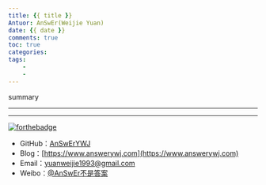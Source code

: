 ```yaml
---
title: {{ title }}
Antuor: AnSwEr(Weijie Yuan)
date: {{ date }}
comments: true
toc: true
categories: 
tags:
    -
    -
---
```


summary

-----
<!--more-->



-----

[![forthebadge](http://forthebadge.com/images/badges/ages-20-30.svg)](http://forthebadge.com)
- GitHub：[AnSwErYWJ](https://github.com/AnSwErYWJ)
- Blog：[https://www.answerywj.com](https://www.answerywj.com)
- Email：[yuanweijie1993@gmail.com](https://mail.google.com)
- Weibo：[@AnSwEr不是答案](https://weibo.com/1783591593)